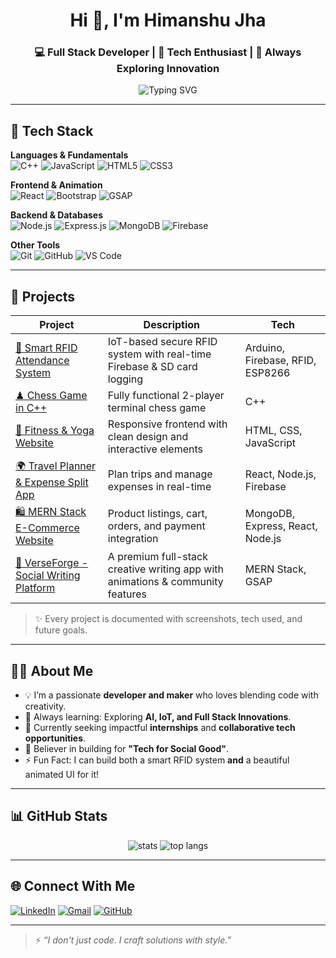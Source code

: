 <h1 align="center">Hi 👋, I'm Himanshu Jha</h1>
<h3 align="center">💻 Full Stack Developer | 🔬 Tech Enthusiast | 🚀 Always Exploring Innovation</h3>

<p align="center">
  <img src="https://readme-typing-svg.herokuapp.com?font=Fira+Code&weight=500&pause=1000&center=true&width=435&lines=Passionate+Developer;I+love+building+smart+solutions;React+%7C+Node+%7C+IoT+%7C+Firebase" alt="Typing SVG" />
</p>

---

## 🧰 Tech Stack

**Languages & Fundamentals**  
![C++](https://img.shields.io/badge/C++-00599C?style=flat&logo=cplusplus&logoColor=white)
![JavaScript](https://img.shields.io/badge/JavaScript-black?style=flat&logo=javascript)
![HTML5](https://img.shields.io/badge/HTML5-E34F26?style=flat&logo=html5&logoColor=white)
![CSS3](https://img.shields.io/badge/CSS3-1572B6?style=flat&logo=css3&logoColor=white)

**Frontend & Animation**  
![React](https://img.shields.io/badge/React-20232A?style=flat&logo=react)
![Bootstrap](https://img.shields.io/badge/Bootstrap-563D7C?style=flat&logo=bootstrap)
![GSAP](https://img.shields.io/badge/GSAP-88CE02?style=flat&logo=greensock&logoColor=black)

**Backend & Databases**  
![Node.js](https://img.shields.io/badge/Node.js-339933?style=flat&logo=nodedotjs&logoColor=white)
![Express.js](https://img.shields.io/badge/Express.js-000000?style=flat&logo=express&logoColor=white)
![MongoDB](https://img.shields.io/badge/MongoDB-4EA94B?style=flat&logo=mongodb&logoColor=white)
![Firebase](https://img.shields.io/badge/Firebase-ffca28?style=flat&logo=firebase&logoColor=black)

**Other Tools**  
![Git](https://img.shields.io/badge/Git-F05032?style=flat&logo=git&logoColor=white)
![GitHub](https://img.shields.io/badge/GitHub-181717?style=flat&logo=github)
![VS Code](https://img.shields.io/badge/VS%20Code-007ACC?style=flat&logo=visual-studio-code)

---

## 💼 Projects

| Project | Description | Tech |
|--------|-------------|------|
| [🔐 Smart RFID Attendance System](https://github.com/your-repo) | IoT-based secure RFID system with real-time Firebase & SD card logging | Arduino, Firebase, RFID, ESP8266 |
| [♟ Chess Game in C++](https://github.com/your-repo) | Fully functional 2-player terminal chess game | C++ |
| [🧘 Fitness & Yoga Website](https://github.com/your-repo) | Responsive frontend with clean design and interactive elements | HTML, CSS, JavaScript |
| [🌍 Travel Planner & Expense Split App](https://github.com/your-repo) | Plan trips and manage expenses in real-time | React, Node.js, Firebase |
| [🛍 MERN Stack E-Commerce Website](https://github.com/your-repo) | Product listings, cart, orders, and payment integration | MongoDB, Express, React, Node.js |
| [💬 VerseForge - Social Writing Platform](https://github.com/your-repo) | A premium full-stack creative writing app with animations & community features | MERN Stack, GSAP |

> ✨ Every project is documented with screenshots, tech used, and future goals.

---

## 🧑‍🎓 About Me

- 💡 I’m a passionate **developer and maker** who loves blending code with creativity.
- 🧠 Always learning: Exploring **AI, IoT, and Full Stack Innovations**.
- 🎯 Currently seeking impactful **internships** and **collaborative tech opportunities**.
- 🌱 Believer in building for **"Tech for Social Good"**.
- ⚡ Fun Fact: I can build both a smart RFID system **and** a beautiful animated UI for it!

---

## 📊 GitHub Stats

<p align="center">
  <img src="https://github-readme-stats.vercel.app/api?username=NYLONXD&show_icons=true&theme=radical" alt="stats" />
  <img src="https://github-readme-stats.vercel.app/api/top-langs/?username=NYLONXD&layout=compact&theme=radical" alt="top langs" />
</p>

---

## 🌐 Connect With Me

[![LinkedIn](https://img.shields.io/badge/LinkedIn-Himanshu%20Jha-blue?style=flat&logo=linkedin)](https://www.linkedin.com/in/himanshu-jha-nylonxd/)
[![Gmail](https://img.shields.io/badge/Gmail-himanshujha%40email.com-red?style=flat&logo=gmail)](mailto:himanshujha202005@gmail.com)
[![GitHub](https://img.shields.io/badge/GitHub-sanu--username-black?style=flat&logo=github)](https://github.com/NYLONXD)

---

> ⚡ *“I don't just code. I craft solutions with style.”*
